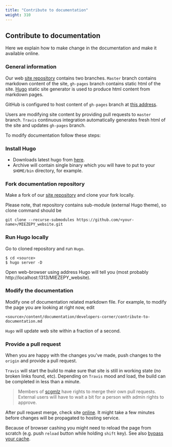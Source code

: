 ```yaml
---
title: "Contribute to documentation"
weight: 310
---
```


## Contribute to documentation 

Here we explain how to make change in the documentation and make it available online.

### General information

Our web [site repository](https://github.com/scgmlz/MIEZEPY_website) contains two branches.
`Master` branch contains markdown content of the site, `gh-pages` branch contains static html of the site.
[Hugo](https://gohugo.io/) static site generator is used to produce html content from markdown pages.

GitHub is configured to host content of `gh-pages` branch at [this address](https://scgmlz.github.io/MIEZEPY_website/).

Users are modifying site content by providing pull requests to `master` branch. `Travis` continuous integration automatically generates
fresh html of the site and updates `gh-pages` branch.

To modify documentation follow these steps:

### Install Hugo

* Downloads latest hugo from [here](https://github.com/gohugoio/hugo/releases).
* Archive will contain single binary which you will have to put to your `$HOME/bin` directory, for example.

### Fork documentation repository

Make a fork of our [site repository](https://github.com/scgmlz/MIEZEPY_website) and clone your fork locally.

Please note, that repository contains sub-module (external Hugo theme), so clone command should be

```
git clone --recurse-submodules https://github.com/<your-name>/MIEZEPY_website.git
```


### Run Hugo locally

Go to cloned repository and run `Hugo`.

```
$ cd <source>
$ hugo server -D
```

Open web-browser using address Hugo will tell you (most probably http://localhost:1313/MIEZEPY_website). 

### Modify the documentation

Modify one of documentation related markdown file. For example, to modify the page you are looking at right now, edit
```
<source>/content/documentation/developers-corner/contribute-to-documentation.md
```
`Hugo` will update web site within a fraction of a second. 


### Provide a pull request

When you are happy with the changes you've made, push changes to the `origin` and provide a pull request.

`Travis` will start the build to make sure that site is still in working state (no broken links found, etc). 
Depending on `Travis` mood and load, the build can be completed in less than a minute.

> Members of [scgmlz](https://github.com/scgmlz) have rights to merge their own pull requests.
> External users will have to wait a bit for a person with admin rights to approve.

After pull request merge, check site [online](https://scgmlz.github.io/MIEZEPY_website/).
It might take a few minutes before changes will be propagated to hosting service.

Because of browser cashing you might need to reload the page from scratch (e.g. push `reload` button while holding `shift` key).
See also [bypass your cache](https://en.wikipedia.org/wiki/Wikipedia:Bypass_your_cache).